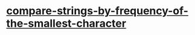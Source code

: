 # [compare-strings-by-frequency-of-the-smallest-character](https://leetcode-cn.com/problems/compare-strings-by-frequency-of-the-smallest-character)
